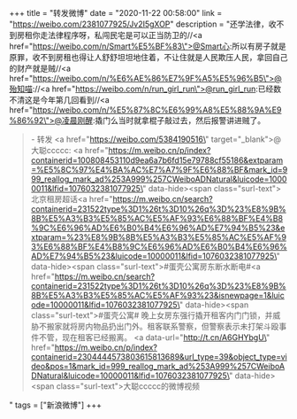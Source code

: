 +++
title = "转发微博"
date = "2020-11-22 00:58:00"
link = "https://weibo.com/2381077925/Jv2I5gXOP"
description = "还学法律，收不到房租你走法律程序呀，私闯民宅是可以正当防卫的//<a href=\"https://weibo.com/n/Smart%E5%BF%83\">@Smart心</a>:所以有房子就是原罪，收不到房租也得让人舒舒坦坦地住着，不让住就是人民欺压人民，拿回自己的财产就是贼//<a href=\"https://weibo.com/n/%E6%AE%86%E7%9F%A5%E5%96%B5\">@殆知喵</a>://<a href=\"https://weibo.com/n/run_girl_run\">@run_girl_run</a>:已经数不清这是今年第几回看到//<a href=\"https://weibo.com/n/%E5%87%8C%E6%99%A8%E5%88%9A%E9%86%92\">@凌晨刚醒</a>:撬门么当时就拿棍子敲过去，然后报警讲进贼了。<br><blockquote> - 转发 <a href=\"https://weibo.com/5384190516\" target=\"_blank\">@大聪ccccc</a>: <a href=\"https://m.weibo.cn/p/index?containerid=100808453110d9ea6a7b6fd15e79788cf55186&extparam=%E5%8C%97%E4%BA%AC%E7%A7%9F%E6%88%BF&mark_id=999_reallog_mark_ad%253A999%257CWeiboADNatural&luicode=10000011&lfid=1076032381077925\" data-hide><span class=\"surl-text\">北京租房超话</span></a><a href=\"https://m.weibo.cn/search?containerid=231522type%3D1%26t%3D10%26q%3D%23%E8%9B%8B%E5%A3%B3%E5%85%AC%E5%AF%93%E6%88%BF%E4%B8%9C%E6%96%AD%E6%B0%B4%E6%96%AD%E7%94%B5%23&extparam=%23%E8%9B%8B%E5%A3%B3%E5%85%AC%E5%AF%93%E6%88%BF%E4%B8%9C%E6%96%AD%E6%B0%B4%E6%96%AD%E7%94%B5%23&luicode=10000011&lfid=1076032381077925\" data-hide><span class=\"surl-text\">#蛋壳公寓房东断水断电#</span></a><a href=\"https://m.weibo.cn/search?containerid=231522type%3D1%26t%3D10%26q%3D%23%E8%9B%8B%E5%A3%B3%E5%85%AC%E5%AF%93%23&isnewpage=1&luicode=10000011&lfid=1076032381077925\" data-hide><span class=\"surl-text\">#蛋壳公寓#</span></a> 晚上女房东强行撬开租客内门门锁，并威胁不搬家就将房内物品扔出门外。租客联系警察，但警察表示未打架斗殴事件不管，现在租客已经搬离。 <a data-url=\"http://t.cn/A6GHYbgU\" href=\"https://m.weibo.cn/p/index?containerid=2304444573803615813689&url_type=39&object_type=video&pos=1&mark_id=999_reallog_mark_ad%253A999%257CWeiboADNatural&luicode=10000011&lfid=1076032381077925\" data-hide><span class=\"surl-text\">大聪ccccc的微博视频</span></a> </blockquote>"
tags = ["新浪微博"]
+++
